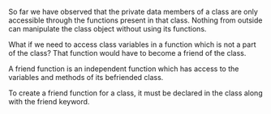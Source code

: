 
So far we have observed that the private data members of a class are only accessible through the functions present in that class. Nothing from outside can manipulate the class object without using its functions.

What if we need to access class variables in a function which is not a part of the class? That function would have to become a friend of the class.

A friend function is an independent function which has access to the variables and methods of its befriended class.

To create a friend function for a class, it must be declared in the class along with the friend keyword.
